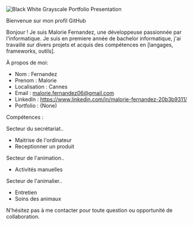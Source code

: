 ![Black White Grayscale Portfolio Presentation](https://github.com/user-attachments/assets/0bee1b1e-89ba-4044-b782-22652b78ec1c)

Bienvenue sur mon profil GitHub


Bonjour ! Je suis Malorie Fernandez, une développeuse passionnée par l'informatique. 
Je suis en premiere année de bachelor informatique, j'ai travaillé sur divers projets et acquis des compétences en [langages, frameworks, outils].

 À propos de moi:

- Nom : Fernandez
- Prenom : Malorie
- Localisation : Cannes
- Email : malorie.fernandez06@gmail.com
- LinkedIn : https://www.linkedin.com/in/malorie-fernandez-20b3b9311/
- Portfolio : (None)

Compétences :

Secteur du secrétariat..
- Maitrise de l'ordinateur
- Receptionner un produit

Secteur de l'animation..
- Activités manuelles

Secteur de l'animalier..
- Entretien
- Soins des animaux




N'hésitez pas à me contacter pour toute question ou opportunité de collaboration.

